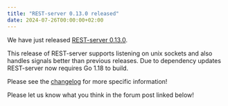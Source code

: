 ```yaml
---
title: "REST-server 0.13.0 released"
date: 2024-07-26T00:00:00+02:00
---
```


We have just released [REST-server 0.13.0](https://github.com/restic/rest-server/releases/tag/v0.13.0).

This release of REST-server supports listening on unix sockets and also handles signals better than previous releases. Due to dependency updates REST-server now requires Go 1.18 to build.

Please see the [changelog](https://github.com/restic/rest-server/releases/tag/v0.13.0) for more specific information!

Please let us know what you think in the forum post linked below!
